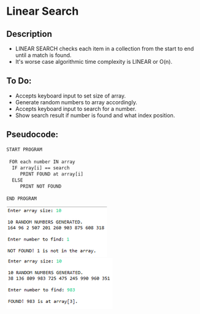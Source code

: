 Linear Search
=======================

## Description

- LINEAR SEARCH checks each item in a collection from the start to end until a match is found.
-  It's worse case algorithmic time complexity is LINEAR or O(n).

## To Do:

- Accepts keyboard input to set size of array.
- Generate random numbers to array accordingly.
- Accepts keyboard input to search for a number.
- Show search result if number is found and what index position.

## Pseudocode:

    START PROGRAM
    
     FOR each number IN array
      IF array[i] == search
         PRINT FOUND at array[i]
      ELSE
         PRINT NOT FOUND
    
    END PROGRAM 
![](https://github.com/lvcc-dsa/Students/blob/master/BSIS/Pate%25C3%25B1a-Joseph/images/linearpic/1.PNG)
![](https://github.com/lvcc-dsa/Students/blob/master/BSIS/Pate%25C3%25B1a-Joseph/images/linearpic/2.PNG)
